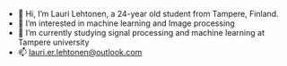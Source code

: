- 👋 Hi, I’m Lauri Lehtonen, a 24-year old student from Tampere, Finland.
- 👀 I’m interested in machine learning and Image processing
- 🌱 I’m currently studying signal processing and machine learning at Tampere university
- 📫 lauri.er.lehtonen@outlook.com
